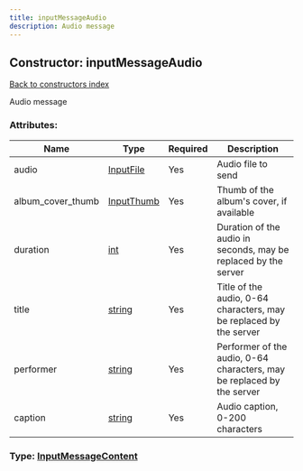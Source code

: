```yaml
---
title: inputMessageAudio
description: Audio message
---
```

## Constructor: inputMessageAudio  
[Back to constructors index](index.md)



Audio message

### Attributes:

| Name     |    Type       | Required | Description |
|----------|---------------|----------|-------------|
|audio|[InputFile](../types/InputFile.md) | Yes|Audio file to send|
|album\_cover\_thumb|[InputThumb](../types/InputThumb.md) | Yes|Thumb of the album's cover, if available|
|duration|[int](../types/int.md) | Yes|Duration of the audio in seconds, may be replaced by the server|
|title|[string](../types/string.md) | Yes|Title of the audio, 0-64 characters, may be replaced by the server|
|performer|[string](../types/string.md) | Yes|Performer of the audio, 0-64 characters, may be replaced by the server|
|caption|[string](../types/string.md) | Yes|Audio caption, 0-200 characters|



### Type: [InputMessageContent](../types/InputMessageContent.md)


